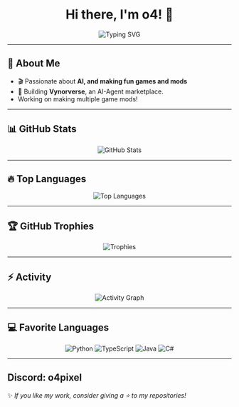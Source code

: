 <h1 align="center">Hi there, I'm o4! 👋</h1>

<p align="center">
  <img src="https://readme-typing-svg.demolab.com?font=Fira+Code&pause=1000&color=blue&width=435&lines=Aspiring+Filmmaker+%26+Game+Dev;AI+Enthusiast;Building+Vynorverse+%26+TwelveLogic;Lover+of+Python%2C+TypeScript%2C+Java%2C+C%23" alt="Typing SVG" />
</p>

---

## 🚀 About Me  
- 🎬 Passionate about **AI, and making fun games and mods**  
- 🌌 Building **Vynorverse**, an AI-Agent marketplace.  
- Working on making multiple game mods!
---

## 📊 GitHub Stats  

<p align="center">
  <img src="https://github-readme-stats.vercel.app/api?username=pixelking990&show_icons=true&theme=tokyonight" alt="GitHub Stats" />
</p>

---

## 🔥 Top Languages  

<p align="center">
  <img src="https://github-readme-stats.vercel.app/api/top-langs/?username=pixelking990&layout=compact&theme=tokyonight" alt="Top Languages" />
</p>

---

## 🏆 GitHub Trophies  

<p align="center">
  <img src="https://github-profile-trophy.vercel.app/?username=pixelking990&theme=tokyonight&no-frame=false&no-bg=true&margin-w=10" alt="Trophies" />
</p>

---

## ⚡ Activity  

<p align="center">
  <img src="https://github-readme-activity-graph.vercel.app/graph?username=pixelking990&theme=tokyo-night" alt="Activity Graph" />
</p>

---

## 💻 Favorite Languages  

<p align="center">
  <img src="https://img.shields.io/badge/Python-3776AB?style=for-the-badge&logo=python&logoColor=white" alt="Python" />
  <img src="https://img.shields.io/badge/TypeScript-3178C6?style=for-the-badge&logo=typescript&logoColor=white" alt="TypeScript" />
  <img src="https://img.shields.io/badge/Java-007396?style=for-the-badge&logo=java&logoColor=white" alt="Java" />
  <img src="https://img.shields.io/badge/C%23-239120?style=for-the-badge&logo=csharp&logoColor=white" alt="C#" />
</p>

---
Discord: o4pixel
---
  
✨ _If you like my work, consider giving a ⭐️ to my repositories!_  
